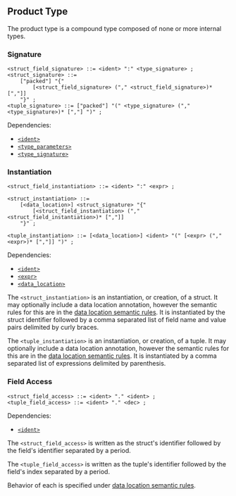 
## Product Type

The product type is a compound type composed of none or more internal types.

### Signature

```ebnf
<struct_field_signature> ::= <ident> ":" <type_signature> ;
<struct_signature> ::=
    ["packed"] "{"
        [<struct_field_signature> ("," <struct_field_signature>)* [","]]
    "}" ;
<tuple_signature> ::= ["packed"] "(" <type_signature> ("," <type_signature>)* [","] ")" ;
```

Dependencies:

- [`<ident>`](../identifiers.md)
- [`<type_parameters>`](./generics.md#type-parameters)
- [`<type_signature>`](./assignment.md#signature)

### Instantiation

```ebnf
<struct_field_instantiation> ::= <ident> ":" <expr> ;

<struct_instantiation> ::=
    [<data_location>] <struct_signature> "{"
        [<struct_field_instantiation> ("," <struct_field_instantiation>)* [","]]
    "}" ;

<tuple_instantiation> ::= [<data_location>] <ident> "(" [<expr> ("," <expr>)* [","]] ")" ;
```

Dependencies:

- [`<ident>`](../identifiers.md)
- [`<expr>`](../expressions.md)
- [`<data_location>`](../data-locations.md)

The `<struct_instantiation>` is an instantiation, or creation, of a struct. It may optionally
include a data location annotation, however the semantic rules for this are in the
[data location semantic rules](../../semantics/data-locations.md#product-types). It is instantiated
by the struct identifier followed by a comma separated list of field name and value pairs delimited
by curly braces.

The `<tuple_instantiation>` is an instantiation, or creation, of a tuple. It may optionally include
a data location annotation, however the semantic rules for this are in the
[data location semantic rules](../../semantics/data-locations.md#product-types). It is instantiated
by a comma separated list of expressions delimited by parenthesis.

### Field Access

```ebnf
<struct_field_access> ::= <ident> "." <ident> ;
<tuple_field_access> ::= <ident> "." <dec> ;
```

Dependencies:

- [`<ident>`](../identifiers.md)

The `<struct_field_access>` is written as the struct's identifier followed by the field's identifier
separated by a period.

The `<tuple_field_access>` is written as the tuple's identifier followed by the field's index
separated by a period.

Behavior of each is specified under
[data location semantic rules](../../semantics/data-locations.md#product-types).
